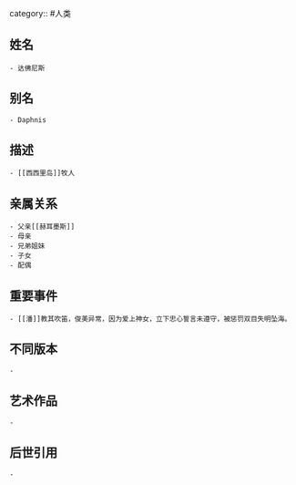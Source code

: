 category:: #人类
## 姓名
	- 达佛尼斯
## 别名
	- Daphnis
## 描述
	- [[西西里岛]]牧人
## 亲属关系
	- 父亲[[赫耳墨斯]]
	- 母亲
	- 兄弟姐妹
	- 子女
	- 配偶
## 重要事件
	- [[潘]]教其吹笛，俊美异常，因为爱上神女，立下忠心誓言未遵守，被惩罚双目失明坠海。
## 不同版本
	-
## 艺术作品
	-
## 后世引用
	-
